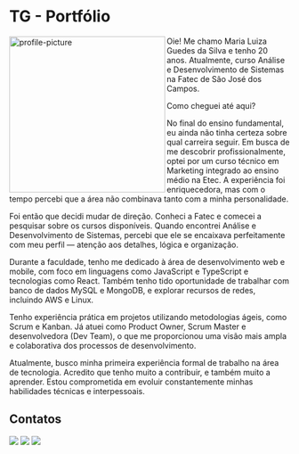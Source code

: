 # TG - Portfólio

<img align="left" src="https://github.com/user-attachments/assets/0d607fb3-78a4-423d-98aa-1ec2ad0862f3" alt="profile-picture" width="280"/>


Oie! Me chamo Maria Luiza Guedes da Silva e tenho 20 anos. Atualmente, curso Análise e Desenvolvimento de Sistemas na Fatec de São José dos Campos.

Como cheguei até aqui? 

No final do ensino fundamental, eu ainda não tinha certeza sobre qual carreira seguir. Em busca de me descobrir profissionalmente, optei por um curso técnico em Marketing integrado ao ensino médio na Etec. A experiência foi enriquecedora, mas com o tempo percebi que a área não combinava tanto com a minha personalidade.

Foi então que decidi mudar de direção. Conheci a Fatec e comecei a pesquisar sobre os cursos disponíveis. Quando encontrei Análise e Desenvolvimento de Sistemas, percebi que ele se encaixava perfeitamente com meu perfil — atenção aos detalhes, lógica e organização.

Durante a faculdade, tenho me dedicado à área de desenvolvimento web e mobile, com foco em linguagens como JavaScript e TypeScript e tecnologias como React. Também tenho tido oportunidade de trabalhar com banco de dados MySQL e MongoDB, e explorar recursos de redes, incluindo AWS e Linux.

Tenho experiência prática em projetos utilizando metodologias ágeis, como Scrum e Kanban. Já atuei como Product Owner, Scrum Master e desenvolvedora (Dev Team), o que me proporcionou uma visão mais ampla e colaborativa dos processos de desenvolvimento.

Atualmente, busco minha primeira experiência formal de trabalho na área de tecnologia. Acredito que tenho muito a contribuir, e também muito a aprender. Estou comprometida em evoluir constantemente minhas habilidades técnicas e interpessoais.

## Contatos
  <a href = "https://github.com/mluizaguedes" target="_blank"><img src="https://img.shields.io/badge/github-%23121011.svg?style=for-the-badge&logo=github&logoColor=white" target="_blank"></a>
 <a href="https://www.linkedin.com/in/mluizaguedes/" target="_blank"><img src="https://img.shields.io/badge/-LinkedIn-%230077B5?style=for-the-badge&logo=linkedin&logoColor=white" target="_blank"></a> 
 <a href = "mailto:mluizaguedessilva@gmail.com"><img src="https://img.shields.io/badge/Gmail-D14836?style=for-the-badge&logo=gmail&logoColor=white"></a>
 

